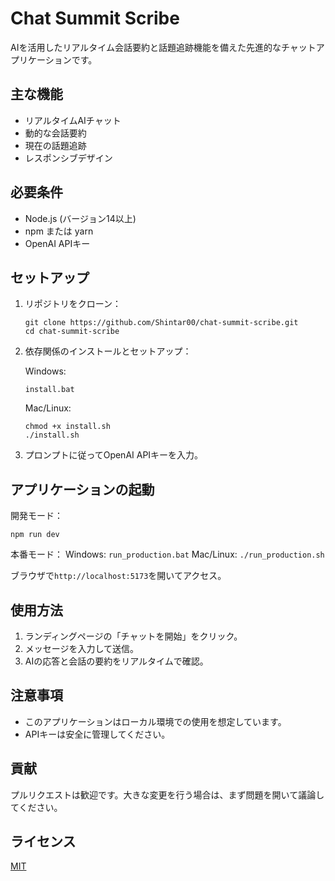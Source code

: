 # Chat Summit Scribe

AIを活用したリアルタイム会話要約と話題追跡機能を備えた先進的なチャットアプリケーションです。

## 主な機能

- リアルタイムAIチャット
- 動的な会話要約
- 現在の話題追跡
- レスポンシブデザイン

## 必要条件

- Node.js (バージョン14以上)
- npm または yarn
- OpenAI APIキー

## セットアップ

1. リポジトリをクローン：
   ```
   git clone https://github.com/Shintar00/chat-summit-scribe.git
   cd chat-summit-scribe
   ```

2. 依存関係のインストールとセットアップ：

   Windows:
   ```
   install.bat
   ```

   Mac/Linux:
   ```
   chmod +x install.sh
   ./install.sh
   ```

3. プロンプトに従ってOpenAI APIキーを入力。

## アプリケーションの起動

開発モード：
```
npm run dev
```

本番モード：
Windows: `run_production.bat`
Mac/Linux: `./run_production.sh`

ブラウザで`http://localhost:5173`を開いてアクセス。

## 使用方法

1. ランディングページの「チャットを開始」をクリック。
2. メッセージを入力して送信。
3. AIの応答と会話の要約をリアルタイムで確認。

## 注意事項

- このアプリケーションはローカル環境での使用を想定しています。
- APIキーは安全に管理してください。

## 貢献

プルリクエストは歓迎です。大きな変更を行う場合は、まず問題を開いて議論してください。

## ライセンス

[MIT](https://choosealicense.com/licenses/mit/)